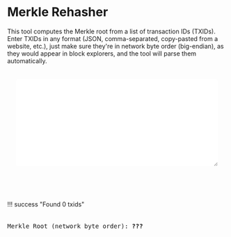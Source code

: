 # Merkle Rehasher

This tool computes the Merkle root from a list of transaction IDs (TXIDs). Enter TXIDs in any format (JSON, comma-separated, copy-pasted from a website, etc.), just make sure they're in network byte order (big-endian), as they would appear in block explorers, and the tool will parse them automatically.

<style>
    .merkle-rehasher-input .input-container {
        padding: 20px;
        background: var(--md-default-bg-color);
        margin-bottom: 10px;
    }
    .merkle-rehasher-input .input-group {
        display: flex;
        align-items: center;
        margin-bottom: 15px;
    }
    .merkle-rehasher-input .input-wrapper {
        display: flex;
        align-items: stretch;
        border: 1px solid var(--md-default-fg-color--light);
        border-radius: 4px;
        background: var(--md-default-bg-color);
        transition: border-color 0.2s, box-shadow 0.2s;
        flex-grow: 1;
    }
    .merkle-rehasher-input .input-wrapper:hover {
        border-color: var(--md-primary-fg-color--light);
    }
    .merkle-rehasher-input .input-wrapper:focus-within {
        border-color: var(--md-primary-fg-color);
        box-shadow: 0 0 5px rgba(var(--md-primary-fg-color--rgb), 0.3);
    }
    .merkle-rehasher-input textarea {
        width: 100%;
        padding: 8px;
        border: none;
        font-size: 1em;
        color: var(--md-default-fg-color);
        outline: none;
        font-family: monospace;
        border-radius: 4px;
        resize: vertical;
        min-height: 200px;
    }
    .merkle-rehasher-input #error {
        margin-top: 10px;
        padding: 10px;
        border: 1px solid var(--md-typeset-color-error);
        border-radius: 4px;
        background: var(--md-default-bg-color);
        color: var(--md-typeset-color-error);
        font-size: 0.9em;
    }
    .merkle-rehasher-assumptions .assumptions {
        font-weight: bold;
        margin-top: 15px;
    }
    .merkle-rehasher-assumptions .assumptions-line {
        display: flex;
        align-items: center;
        gap: 10px;
    }
    .merkle-rehasher-assumptions .efficiency-group, .merkle-rehasher-assumptions .blocktime-group {
        display: flex;
        align-items: center;
        width: auto;
    }
    .merkle-rehasher-assumptions .efficiency-group .input-wrapper, .merkle-rehasher-assumptions .blocktime-group .input-wrapper {
        display: flex;
        align-items: stretch;
        border: 1px solid var(--md-default-fg-color--light);
        border-radius: 4px;
        background: var(--md-default-bg-color);
        transition: border-color 0.2s, box-shadow 0.2s;
        width: auto;
        flex-grow: 0;
    }
    .merkle-rehasher-assumptions .efficiency-group input[type="number"], .merkle-rehasher-assumptions .blocktime-group input[type="number"] {
        width: 80px;
        padding: 8px;
        border: none;
        font-size: 1em;
        color: var(--md-default-fg-color);
        outline: none;
        border-radius: 4px 0 0 4px;
        font-family: monospace;
    }
    .merkle-rehasher-assumptions .efficiency-group .unit, .merkle-rehasher-assumptions .blocktime-group .unit {
        padding: 0 8px;
        font-size: 1em;
        color: var(--md-default-fg-color);
        pointer-events: none;
        border-left: 1px solid var(--md-default-fg-color--light);
        background: rgba(var(--md-default-bg-color--rgb), 0.7);
        display: flex;
        align-items: center;
        border-radius: 0 4px 4px 0;
    }
    .merkle-rehasher-assumptions .hash-section {
        display: flex;
        align-items: center;
        margin-bottom: 10px;
    }
    .merkle-rehasher-assumptions .hash-section .hash-input {
        display: flex;
        width: 100%;
        border: 1px solid var(--md-default-fg-color--light);
        border-radius: 4px;
        background: var(--md-default-bg-color);
    }
    .merkle-rehasher-assumptions .hash-section input {
        flex-grow: 1;
        border: none;
        padding: 8px;
        font-family: monospace;
        background: transparent;
        color: var(--md-default-fg-color);
    }
    .merkle-rehasher-assumptions .hash-section .link-unit {
        padding: 0 8px;
        font-size: 1em;
        color: var(--md-default-fg-color);
        pointer-events: auto;
        border-left: 1px solid var(--md-default-fg-color--light);
        background: rgba(var(--md-default-bg-color--rgb), 0.7);
        display: flex;
        align-items: center;
        border-radius: 0 4px 4px 0;
    }
    .merkle-rehasher-assumptions .hash-section .link-unit a {
        color: var(--md-default-fg-color);
        text-decoration: none;
        font-weight: bold;
    }
</style>

<div class="merkle-rehasher-input">

<div class="input-container">
    <div class="input-group">
        <div class="input-wrapper full-width">
            <textarea id="txids"></textarea>
        </div>
    </div>
</div>

<div id="error" aria-live="polite"></div>

</div>

!!! success "Found <span id="txidsCount">0</span> txids"
    <div id="txidsList" style="overflow: auto; max-height: 200px; font-family: monospace;"></div>

<div id="merkleRootSection" style="margin-top: 20px; font-family: monospace;">Merkle Root (network byte order): <strong id="merkleRoot">???</strong></div>

<script>
    function splitEveryN(input, n) {
        return input.split("").reduce((acc, cur) => {
            if (acc[acc.length - 1].length < n) {
                acc[acc.length - 1].push(cur);
            } else {
                acc.push([cur]);
            }
            return acc;
        }, [[]]).map(group => group.join(""));
    }

    function hexReverseByteOrder(input) {
        return splitEveryN(input, 2).reverse().join("");
    }

    async function sha256d(input) {
        const firstHash = await crypto.subtle.digest("SHA-256", input);
        const secondHash = await crypto.subtle.digest("SHA-256", firstHash);
        const hashArray = Array.from(new Uint8Array(secondHash));
        return hashArray.map(b => b.toString(16).padStart(2, "0")).join("");
    }

    function fromHexString(input) {
        return new Uint8Array(splitEveryN(input, 2).map(byte => parseInt(byte, 16)));
    }

    async function calculateMerkleRoot(txids) {
        if (txids.length === 0) return "";
        let leaves = txids.map(txid => hexReverseByteOrder(txid));
        while (leaves.length > 1) {
            let newLevel = [];
            for (let i = 0; i < leaves.length; i += 2) {
                let left = leaves[i];
                let right = (i + 1 < leaves.length) ? leaves[i + 1] : left;
                let combined = left + right;
                let hash = await sha256d(fromHexString(combined));
                newLevel.push(hash);
            }
            leaves = newLevel;
        }
        return hexReverseByteOrder(leaves[0]);
    }

    function validateInputs() {
        const txidsValue = document.getElementById('txids').value.trim();
        if (!txidsValue) {
            document.getElementById('error').innerHTML = '<p>TXIDs are required</p>';
            return false;
        }
        document.getElementById('error').innerHTML = '';
        return true;
    }

    async function calculate() {
        if (!validateInputs()) {
            document.getElementById('txidsCount').innerHTML = '0';
            document.getElementById('txidsList').innerHTML = '';
            document.getElementById('merkleRoot').innerHTML = '???';
            return;
        }
        const inputText = document.getElementById('txids').value.toLowerCase();
        const txids = [];
        const regex = /[0-9a-f]{64}/g;
        let match;
        while ((match = regex.exec(inputText)) !== null) {
            txids.push(match[0]);
        }
        const merkleRoot = await calculateMerkleRoot(txids);
        document.getElementById('txidsCount').innerHTML = txids.length.toLocaleString();
        document.getElementById('txidsList').innerHTML = txids.map(txid => `<div>${txid}</div>`).join('');
        document.getElementById('merkleRoot').innerHTML = merkleRoot;
    }

    document.getElementById('txids').addEventListener('input', calculate);

    calculate();
</script>

